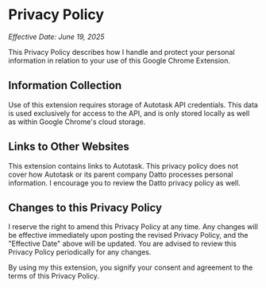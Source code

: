 # Privacy Policy

_Effective Date: June 19, 2025_

This Privacy Policy describes how I handle and protect your personal information in relation to your use of this Google Chrome Extension.

## Information Collection

Use of this extension requires storage of Autotask API credentials. This data is used exclusively for access to the API, and is only stored locally as well as within Google Chrome's cloud storage.

## Links to Other Websites

This extension contains links to Autotask. This privacy policy does not cover how Autotask or its parent company Datto processes personal information. I encourage you to review the Datto privacy policy as well.

## Changes to this Privacy Policy

I reserve the right to amend this Privacy Policy at any time. Any changes will be effective immediately upon posting the revised Privacy Policy, and the "Effective Date" above will be updated. You are advised to review this Privacy Policy periodically for any changes.

By using my this extension, you signify your consent and agreement to the terms of this Privacy Policy.